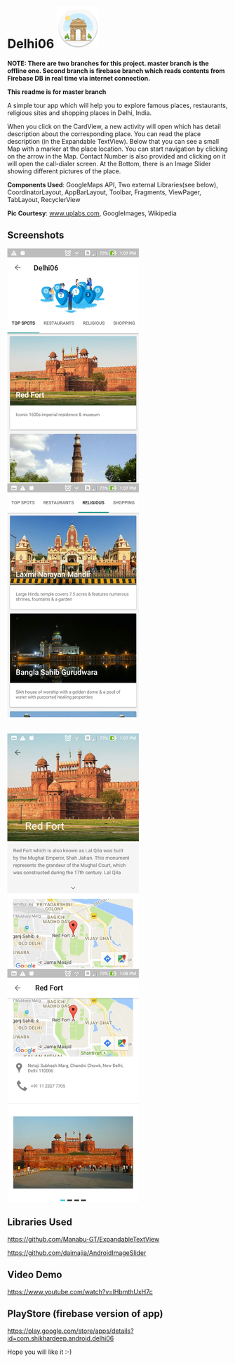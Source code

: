 # Delhi06 <img src="app/src/main/res/mipmap-xhdpi/ic_launcher.png"/>

<b>NOTE: There are two branches for this project. master branch is the offline one. Second branch is firebase branch which reads contents from Firebase DB in real time via internet connection.</b>

<b> This readme is for master branch </b>

A simple tour app which will help you to explore famous places, restaurants, religious sites and shopping places in Delhi, India.

When you click on the CardView, a new activity will open which has detail description about the corresponding place. You can read the place description (in the Expandable TextView). Below that you can see a small Map with a marker at the place location. You can start navigation by clicking on the arrow in the Map. Contact Number is also provided and clicking on it will open the call-dialer screen. At the Bottom, there is an Image Slider showing different pictures of the place.

<b>Components Used</b>: GoogleMaps API, Two external Libraries(see below), CoordinatorLayout, AppBarLayout, Toolbar, Fragments, ViewPager, TabLayout, RecyclerView

<b>Pic Courtesy</b>: www.uplabs.com, GoogleImages, Wikipedia

Screenshots
------------
<img src="/screenshots/1.jpg" width=300/>&#160;&#160;&#160;&#160;&#160;&#160;&#160;&#160;&#160;<img src="/screenshots/2.jpg" width=300/>
<br/><br/><br/>
<img src="/screenshots/3.jpg" width=300/>&#160;&#160;&#160;&#160;&#160;&#160;&#160;&#160;&#160;<img src="/screenshots/4.jpg" width=300/>

Libraries Used
---------------
https://github.com/Manabu-GT/ExpandableTextView

https://github.com/daimajia/AndroidImageSlider

Video Demo 
-----------
https://www.youtube.com/watch?v=lHbmthUxH7c

PlayStore (firebase version of app)
--------------------------------------------
https://play.google.com/store/apps/details?id=com.shikhardeep.android.delhi06

Hope you will like it :-)
